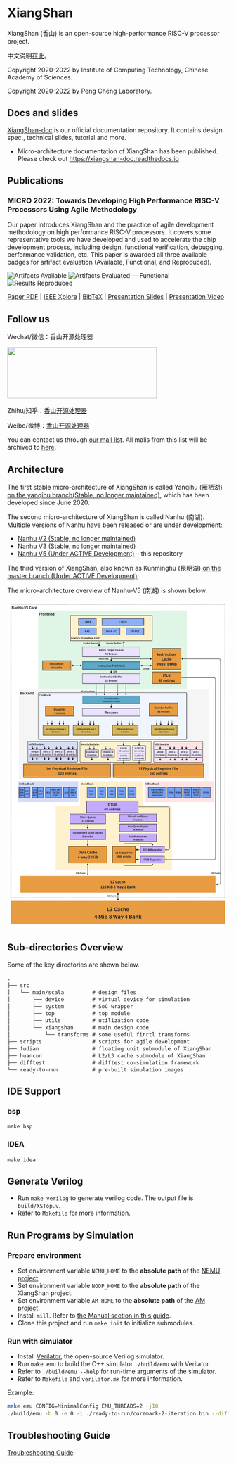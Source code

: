 # XiangShan

XiangShan (香山) is an open-source high-performance RISC-V processor project.

中文说明[在此](readme.zh-cn.md)。

Copyright 2020-2022 by Institute of Computing Technology, Chinese Academy of Sciences.

Copyright 2020-2022 by Peng Cheng Laboratory.

## Docs and slides

[XiangShan-doc](https://github.com/OpenXiangShan/XiangShan-doc) is our official documentation repository. It contains design spec., technical slides, tutorial and more.

* Micro-architecture documentation of XiangShan has been published. Please check out https://xiangshan-doc.readthedocs.io

## Publications

### MICRO 2022: Towards Developing High Performance RISC-V Processors Using Agile Methodology

Our paper introduces XiangShan and the practice of agile development methodology on high performance RISC-V processors.
It covers some representative tools we have developed and used to accelerate the chip development process, including design, functional verification, debugging, performance validation, etc.
This paper is awarded all three available badges for artifact evaluation (Available, Functional, and Reproduced).

![Artifacts Available](https://github.com/OpenXiangShan/XiangShan-doc/raw/main/publications/images/artifacts_available_dl.jpg)
![Artifacts Evaluated — Functional](https://github.com/OpenXiangShan/XiangShan-doc/raw/main/publications/images/artifacts_evaluated_functional_dl.jpg)
![Results Reproduced](https://github.com/OpenXiangShan/XiangShan-doc/raw/main/publications/images/results_reproduced_dl.jpg)

[Paper PDF](https://github.com/OpenXiangShan/XiangShan-doc/blob/main/publications/micro2022-xiangshan.pdf) | [IEEE Xplore](https://ieeexplore.ieee.org/abstract/document/9923860) | [BibTeX](https://github.com/OpenXiangShan/XiangShan-doc/blob/main/publications/micro2022-xiangshan.bib) | [Presentation Slides](https://github.com/OpenXiangShan/XiangShan-doc/blob/main/publications/micro2022-xiangshan-slides.pdf) | [Presentation Video](https://www.bilibili.com/video/BV1FB4y1j7Jy)

## Follow us

Wechat/微信：香山开源处理器

<div align=left><img width="340" height="117" src="images/wechat.png"/></div>

Zhihu/知乎：[香山开源处理器](https://www.zhihu.com/people/openxiangshan)

Weibo/微博：[香山开源处理器](https://weibo.com/u/7706264932)

You can contact us through [our mail list](mailto:xiangshan-all@ict.ac.cn). All mails from this list will be archived to [here](https://www.mail-archive.com/xiangshan-all@ict.ac.cn/).

## Architecture

The first stable micro-architecture of XiangShan is called Yanqihu (雁栖湖) [on the yanqihu branch(Stable, no longer maintained)](https://github.com/OpenXiangShan/XiangShan/tree/yanqihu), which has been developed since June 2020.

The second micro-architecture of XiangShan is called Nanhu (南湖).  
Multiple versions of Nanhu have been released or are under development:

- [Nanhu V2 (Stable, no longer maintained)](https://github.com/OpenXiangShan/XiangShan/tree/nanhu)  
- [Nanhu V3 (Stable, no longer maintained)](https://github.com/Siudya/Nanhu/tree/main)  
- [Nanhu V5 (Under ACTIVE Development)](https://github.com/OpenXiangShan-Nanhu/Nanhu-V5/tree/main) – this repository

The third version of XiangShan, also known as Kunminghu (昆明湖) [on the master branch (Under ACTIVE Development)](https://github.com/OpenXiangShan/XiangShan/tree/master).

The micro-architecture overview of Nanhu-V5 (南湖) is shown below.

![xs-arch-nanhu](images/xs-arch-nanhuv5.png)



## Sub-directories Overview

Some of the key directories are shown below.

```
.
├── src
│   └── main/scala         # design files
│       ├── device         # virtual device for simulation
│       ├── system         # SoC wrapper
│       ├── top            # top module
│       ├── utils          # utilization code
│       └── xiangshan      # main design code
│           └── transforms # some useful firrtl transforms
├── scripts                # scripts for agile development
├── fudian                 # floating unit submodule of XiangShan
├── huancun                # L2/L3 cache submodule of XiangShan
├── difftest               # difftest co-simulation framework
└── ready-to-run           # pre-built simulation images
```

## IDE Support

### bsp
```
make bsp
```

### IDEA
```
make idea
```


## Generate Verilog

* Run `make verilog` to generate verilog code. The output file is `build/XSTop.v`.
* Refer to `Makefile` for more information.



## Run Programs by Simulation

### Prepare environment

* Set environment variable `NEMU_HOME` to the **absolute path** of the [NEMU project](https://github.com/OpenXiangShan/NEMU).
* Set environment variable `NOOP_HOME` to the **absolute path** of the XiangShan project.
* Set environment variable `AM_HOME` to the **absolute path** of the [AM project](https://github.com/OpenXiangShan/nexus-am).
* Install `mill`. Refer to [the Manual section in this guide](https://mill-build.org/mill/0.11.11/Scala_Installation_IDE_Support.html#_bootstrap_scripts).
* Clone this project and run `make init` to initialize submodules.

### Run with simulator

* Install [Verilator](https://verilator.org/guide/latest/), the open-source Verilog simulator.
* Run `make emu` to build the C++ simulator `./build/emu` with Verilator.
* Refer to `./build/emu --help` for run-time arguments of the simulator.
* Refer to `Makefile` and `verilator.mk` for more information.

Example:

```bash
make emu CONFIG=MinimalConfig EMU_THREADS=2 -j10
./build/emu -b 0 -e 0 -i ./ready-to-run/coremark-2-iteration.bin --diff ./ready-to-run/riscv64-nemu-interpreter-so
```

## Troubleshooting Guide

[Troubleshooting Guide](https://github.com/OpenXiangShan/XiangShan/wiki/Troubleshooting-Guide)
